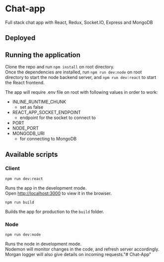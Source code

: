 # Chat-app
Full stack chat app with React, Redux, Socket.IO, Express and MongoDB

## Deployed



## Running the application

Clone the repo and run `npm install` on root directory. <br />
Once the dependencies are installed, run `npm run dev:node` on root directory to start the node backend server, and `npm run dev:react` to start the React frontend.

The app will require .env file on root with following values in order to work:

- INLINE_RUNTIME_CHUNK
    - set as false
- REACT_APP_SOCKET_ENDPOINT
    - endpoint for the socket to connect to
- PORT
- NODE_PORT
- MONGODB_URI
    - for connecting to MongoDB


## Available scripts

### Client

`npm run dev:react`

Runs the app in the development mode. <br />
Open [http://localhost:3000](http://localhost:3000) to view it in the browser.

`npm run build`

Builds the app for production to the `build` folder.

### Node

`npm run dev:node`

Runs the node in development mode. <br />
Nodemon will monitor changes in the code, and refresh server accordingly. Morgan logger will also give details on incoming requests."# Chat-App" 
